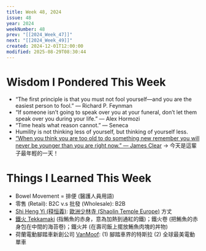 ```yaml
---
title: Week 48, 2024
issue: 48
year: 2024
weekNumber: 48
prev: "[[2024_Week_47]]"
next: "[[2024_Week_49]]"
created: 2024-12-01T12:00:00
modified: 2025-08-29T08:30:44
---
```


# Wisdom I Pondered This Week

* “The first principle is that you must not fool yourself—and you are the easiest person to fool.” — Richard P. Feynman
* “If someone isn’t going to speak over you at your funeral, don’t let them speak over you during your life.” — Alex Hormozi
* “Time heals what reason cannot.” — Seneca
* Humility is not thinking less of yourself, but thinking of yourself less.
* [“When you think you are too old to do something new remember you will never be younger than you are right now.” — James Clear](https://jamesclear.com/3-2-1/november-7-2024) → 今天是這輩子最年輕的一天！

# Things I Learned This Week

* Bowel Movement = 排便 (醫護人員用語)
* 零售 (Retail): B2C v.s 批發 (Wholesale): B2B
* [Shi Heng Yi (释恒義)](https://www.shihengyi.online/): [歐洲少林寺 (Shaolin Temple Europe)](https://www.shaolintemple.eu/) 方丈
* [鐵火 Tekkamaki](https://www.google.com/search?q=Tekkamaki) (指鮪魚的赤身，意為加熱到通紅的鐵)；鐵火卷 (把鮪魚的赤身包在中間的海苔卷)；鐵火丼 (在壽司飯上擺放鮪魚肉塊的丼物)
* 荷蘭電動腳踏車新創公司 [VanMoof](https://www.vanmoof.com): (1) 腳踏車界的特斯拉 (2) 全球最美電動單車
